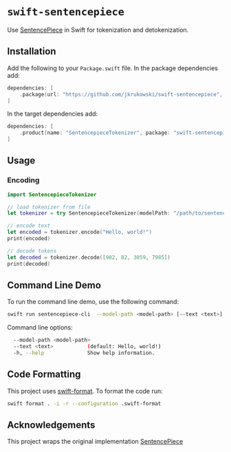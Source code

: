 # `swift-sentencepiece`

Use [SentencePiece](https://github.com/google/sentencepiece) in Swift for tokenization and detokenization.

## Installation

Add the following to your `Package.swift` file. In the package dependencies add:

```swift
dependencies: [
    .package(url: "https://github.com/jkrukowski/swift-sentencepiece", from: "0.0.1")
]
```

In the target dependencies add:

```swift
dependencies: [
    .product(name: "SentencepieceTokenizer", package: "swift-sentencepiece")
]
```

## Usage

### Encoding

```swift
import SentencepieceTokenizer

// load tokenizer from file
let tokenizer = try SentencepieceTokenizer(modelPath: "/path/to/sentencepiece.model")

// encode text
let encoded = tokenizer.encode("Hello, world!")
print(encoded)

// decode tokens
let decoded = tokenizer.decode([902, 82, 3059, 7985])
print(decoded)
```

## Command Line Demo

To run the command line demo, use the following command:

```bash
swift run sentencepiece-cli  --model-path <model-path> [--text <text>]
```

Command line options:

```bash
  --model-path <model-path>
  --text <text>           (default: Hello, world!)
  -h, --help              Show help information.
```

## Code Formatting

This project uses [swift-format](https://github.com/swiftlang/swift-format). To format the code run:

```bash
swift format . -i -r --configuration .swift-format
```

## Acknowledgements

This project wraps the original implementation [SentencePiece](https://github.com/google/sentencepiece)
